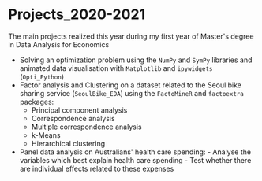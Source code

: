 # Projects_2020-2021
The main projects realized this year during my first year of Master's degree in Data Analysis for Economics

  - Solving an optimization problem using the `NumPy` and `SymPy` libraries and animated data visualisation with `Matplotlib` and `ipywidgets` (`Opti_Python`)
  - Factor analysis and Clustering on a dataset related to the Seoul bike sharing service (`SeoulBike_EDA`) using the `FactoMineR` and `factoextra` packages: 
    - Principal component analysis
    - Correspondence analysis
    - Multiple correspondence analysis
    - k-Means
    - Hierarchical clustering
   - Panel data analysis on Australians' health care spending:
    - Analyse the variables which best explain health care spending
    - Test whether there are individual effects related to these expenses
